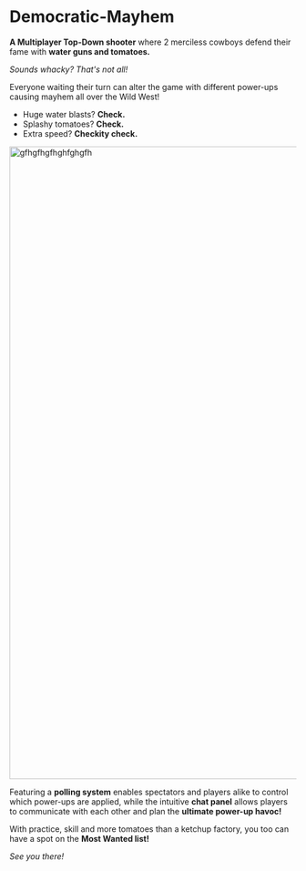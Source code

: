 # Democratic-Mayhem
**A Multiplayer Top-Down shooter** where 2 merciless cowboys defend their fame with **water guns and tomatoes.**

*Sounds whacky? That's not all!*

Everyone waiting their turn can alter the game with different power-ups causing mayhem all over the Wild West!

- Huge water blasts? **Check.**
- Splashy tomatoes? **Check.**
- Extra speed? **Checkity check.**

<img width="1111" alt="gfhgfhgfhghfghgfh" src="https://user-images.githubusercontent.com/70076265/192169895-802ca0fd-8102-4073-b2d8-01764a93d6ef.png">

Featuring a **polling system** enables spectators and players alike to control which power-ups are applied, while the intuitive **chat panel** allows players to communicate with each other and plan the **ultimate power-up havoc!** 

With practice, skill and more tomatoes than a ketchup factory, you too can have a spot on the **Most Wanted list!** 

*See you there!*
